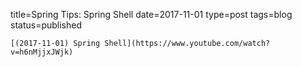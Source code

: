
title=Spring Tips: Spring Shell
date=2017-11-01
type=post
tags=blog
status=published
~~~~~~
[(2017-11-01) Spring Shell](https://www.youtube.com/watch?v=h6nMjjxJWjk) 
            